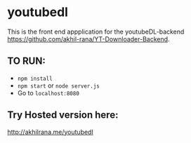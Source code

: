 # youtubedl

This is the front end appplication for the youtubeDL-backend https://github.com/akhil-rana/YT-Downloader-Backend.

## TO RUN:
- `npm install`
- `npm start` or `node server.js`
- Go to `localhost:8080`


## Try Hosted version here:
http://akhilrana.me/youtubedl
